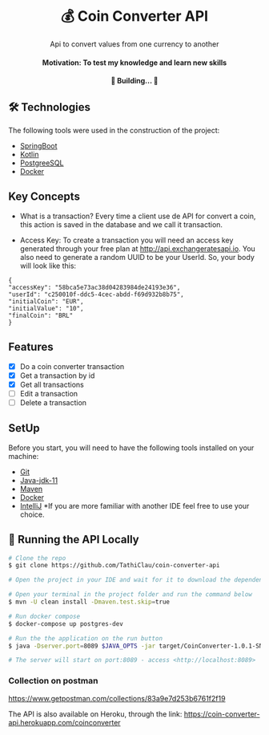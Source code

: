 
<h1 align="center">
    <a> 💰 Coin Converter API </a>
</h1>
<p align="center"> Api to convert values from one currency to another </p>

<h4 align="center"> 
	Motivation: To test my knowledge and learn new skills
</h4>

<h4 align="center"> 
	🚧  Building...  🚧
</h4>


## 🛠 Technologies

The following tools were used in the construction of the project:

- [SpringBoot](https://expo.io/)
- [Kotlin](https://nodejs.org/en/)
- [PostgreeSQL](https://pt-br.reactjs.org/)
- [Docker](https://docs.docker.com/)

## Key Concepts

- What is a transaction?
  Every time a client use de API for convert a coin, this action is saved in the database and we call it transaction.

- Access Key: To create a transaction you will need an access key generated through your free plan at http://api.exchangeratesapi.io. You also need to generate a random UUID to be your UserId. So, your body will look like this:

```
{
"accessKey": "58bca5e73ac38d04283984de24193e36",
"userId": "c250010f-ddc5-4cec-abdd-f69d932b8b75",
"initialCoin": "EUR",
"initialValue": "10",
"finalCoin": "BRL"
}
```


## Features

- [x] Do a coin converter transaction
- [x] Get a transaction by id
- [x] Get all transactions
- [ ] Edit a transaction
- [ ] Delete a transaction

## SetUp

Before you start, you will need to have the following tools installed on your machine:
- [Git](https://git-scm.com)
- [Java-jdk-11](https://www.oracle.com/br/java/technologies/javase/jdk11-archive-downloads.html)
- [Maven](https://maven.apache.org/)
- [Docker](https://docs.docker.com/)
- [IntelliJ](https://www.jetbrains.com/pt-br/idea/)  *If you are more familiar with another IDE feel free to use your choice.

## 🎲 Running the API Locally

```bash
# Clone the repo
$ git clone https://github.com/TathiClau/coin-converter-api

# Open the project in your IDE and wait for it to download the dependencies

# Open your terminal in the project folder and run the command below
$ mvn -U clean install -Dmaven.test.skip=true

# Run docker compose
$ docker-compose up postgres-dev

# Run the the application on the run button 
$ java -Dserver.port=8089 $JAVA_OPTS -jar target/CoinConverter-1.0.1-SNAPSHOT.jar

# The server will start on port:8089 - access <http://localhost:8089>
```

### Collection on postman
https://www.getpostman.com/collections/83a9e7d253b6761f2f19

The API is also available on Heroku, through the link:
https://coin-converter-api.herokuapp.com/coinconverter
